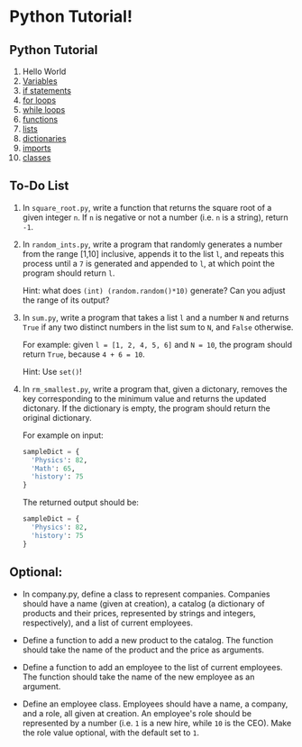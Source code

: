 # Python Tutorial!


## Python Tutorial
1. Hello World
2. [Variables](https://www.w3schools.com/python/python_variables.asp)
3. [if statements](https://www.w3schools.com/python/python_conditions.asp)
4. [for loops](https://www.w3schools.com/python/python_for_loops.asp)
5. [while loops](https://www.w3schools.com/python/python_while_loops.asp)
6. [functions](https://www.w3schools.com/python/python_functions.asp)
7. [lists](https://www.w3schools.com/python/python_lists.asp)
8. [dictionaries](https://www.w3schools.com/python/python_dictionaries.asp)
9. [imports](https://www.digitalocean.com/community/tutorials/how-to-import-modules-in-python-3)
10. [classes](https://www.w3schools.com/python/python_classes.asp)

## To-Do List 
1. In `square_root.py`, write a function that returns the square root of a given integer `n`. If `n` is negative or not a number (i.e. `n` is a string), return `-1`.

2. In `random_ints.py`, write a program that randomly generates a number from the range [1,10] inclusive, appends it to the list `l`, and repeats this process until a `7` is generated and appended to `l`, at which point the program should return `l`.

    Hint: what does `(int) (random.random()*10)` generate? Can you adjust the range of its output?

3. In `sum.py`, write a program that takes a list `l` and a number `N` and returns `True` if any two distinct numbers in the list sum to `N`, and `False` otherwise.

    For example: given `l = [1, 2, 4, 5, 6]` and `N = 10`, the program should return `True`, because `4 + 6 = 10`.
    
    Hint: Use `set()`!

4. In `rm_smallest.py`, write a program that, given a dictonary, removes the key corresponding to the minimum value and returns the updated dictonary. If the dictionary is empty, the program should return the original dictionary.

    For example on input:
    ```Python
    sampleDict = {
      'Physics': 82,
      'Math': 65,
      'history': 75
    }
    ```
    The returned output should be:
    ```Python
    sampleDict = {
      'Physics': 82,
      'history': 75
    }
    ```


## Optional:
* In company.py, define a class to represent companies. Companies should have a name (given at creation), a catalog (a dictionary of products and their prices, represented by strings and integers, respectively), and a list of current employees.

* Define a function to add a new product to the catalog. The function should take the name of the product and the price as arguments.

* Define a function to add an employee to the list of current employees. The function should take the name of the new employee as an argument.

* Define an employee class. Employees should have a name, a company, and a role, all given at creation. An employee's role should be represented by a number (i.e. `1` is a new hire, while `10` is the CEO). Make the role value optional, with the default set to `1`.